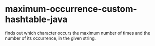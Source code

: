 # maximum-occurrence-custom-hashtable-java
finds out which character occurs the maximum number of times   and the number of its occurrence, in the given string.
